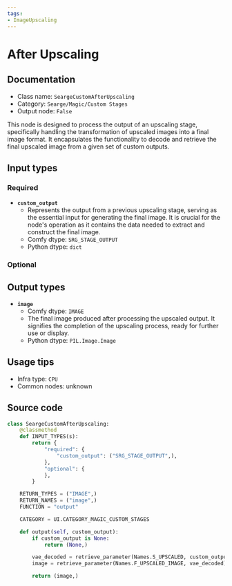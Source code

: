 ```yaml
---
tags:
- ImageUpscaling
---
```


# After Upscaling
## Documentation
- Class name: `SeargeCustomAfterUpscaling`
- Category: `Searge/Magic/Custom Stages`
- Output node: `False`

This node is designed to process the output of an upscaling stage, specifically handling the transformation of upscaled images into a final image format. It encapsulates the functionality to decode and retrieve the final upscaled image from a given set of custom outputs.
## Input types
### Required
- **`custom_output`**
    - Represents the output from a previous upscaling stage, serving as the essential input for generating the final image. It is crucial for the node's operation as it contains the data needed to extract and construct the final image.
    - Comfy dtype: `SRG_STAGE_OUTPUT`
    - Python dtype: `dict`
### Optional
## Output types
- **`image`**
    - Comfy dtype: `IMAGE`
    - The final image produced after processing the upscaled output. It signifies the completion of the upscaling process, ready for further use or display.
    - Python dtype: `PIL.Image.Image`
## Usage tips
- Infra type: `CPU`
- Common nodes: unknown


## Source code
```python
class SeargeCustomAfterUpscaling:
    @classmethod
    def INPUT_TYPES(s):
        return {
            "required": {
                "custom_output": ("SRG_STAGE_OUTPUT",),
            },
            "optional": {
            },
        }

    RETURN_TYPES = ("IMAGE",)
    RETURN_NAMES = ("image",)
    FUNCTION = "output"

    CATEGORY = UI.CATEGORY_MAGIC_CUSTOM_STAGES

    def output(self, custom_output):
        if custom_output is None:
            return (None,)

        vae_decoded = retrieve_parameter(Names.S_UPSCALED, custom_output)
        image = retrieve_parameter(Names.F_UPSCALED_IMAGE, vae_decoded)

        return (image,)

```
